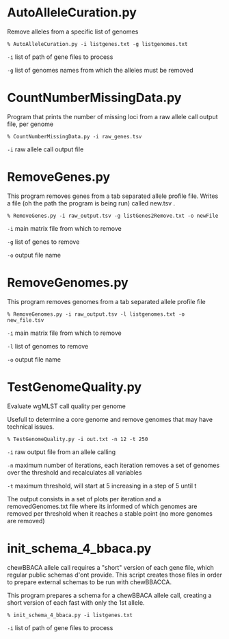 # AutoAlleleCuration.py

Remove alleles from a specific list of genomes

	% AutoAlleleCuration.py -i listgenes.txt -g listgenomes.txt
	
`-i` list of path of gene files to process

`-g` list of genomes names from which the alleles must be removed



# CountNumberMissingData.py

Program that prints the number of missing loci from a raw allele call output file, per genome

	% CountNumberMissingData.py -i raw_genes.tsv
	
`-i` raw allele call output file


# RemoveGenes.py

This program removes genes from a tab separated allele profile file. Writes a file (oh the path the program is being run) called new.tsv .

	% RemoveGenes.py -i raw_output.tsv -g listGenes2Remove.txt -o newFile
	
`-i` main matrix file from which to remove

`-g` list of genes to remove

`-o` output file name

# RemoveGenomes.py

This program removes genomes from a tab separated allele profile file

	% RemoveGenomes.py -i raw_output.tsv -l listgenomes.txt -o new_file.tsv
	
`-i` main matrix file from which to remove

`-l` list of genomes to remove

`-o` output file name

# TestGenomeQuality.py

Evaluate wgMLST call quality per genome

Usefull to determine a core genome and remove genomes that may have technical issues.

	% TestGenomeQuality.py -i out.txt -n 12 -t 250
	
`-i` raw output file from an allele calling

`-n` maximum number of iterations, each iteration removes a set of genomes over the threshold and recalculates all variables

`-t` maximum threshold, will start at 5 increasing in a step of 5 until t

The output consists in a set of plots per iteration and a removedGenomes.txt file where its informed of which genomes are removed per threshold when it reaches a stable point (no more genomes are removed)


# init_schema_4_bbaca.py

chewBBACA allele call requires a "short" version of each gene file, which regular public schemas d'ont provide. This script creates those files in order to prepare external schemas to be run with chewBBACCA.

This program prepares a schema for a chewBBACA allele call, creating a short version of each fast with only the 1st allele.

	% init_schema_4_bbaca.py -i listgenes.txt
	
`-i` list of path of gene files to process
